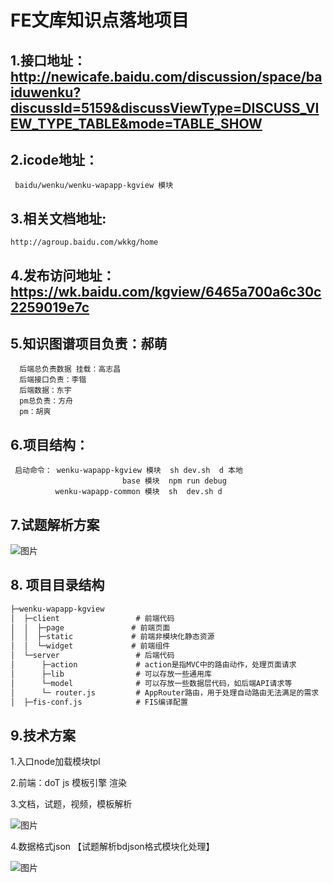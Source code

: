 # FE文库知识点落地项目
## 1.接口地址：http://newicafe.baidu.com/discussion/space/baiduwenku?discussId=5159&discussViewType=DISCUSS_VIEW_TYPE_TABLE&mode=TABLE_SHOW

## 2.icode地址：
     baidu/wenku/wenku-wapapp-kgview 模块

## 3.相关文档地址:
    http://agroup.baidu.com/wkkg/home

## 4.发布访问地址：https://wk.baidu.com/kgview/6465a700a6c30c2259019e7c

## 5.知识图谱项目负责：郝萌
      后端总负责数据 挂载：高志昌 
      后端接口负责：李锴   
      后端数据：东宇 
      pm总负责：方舟
      pm：胡爽

## 6.项目结构：
     启动命令： wenku-wapapp-kgview 模块  sh dev.sh  d 本地 
                             base 模块  npm run debug  
              wenku-wapapp-common 模块  sh  dev.sh d 


## 7.试题解析方案
![图片](http://bos.nj.bpc.baidu.com/v1/agroup/d9017bbba6dcd450e7ffc17f6e6a9d1e8968f76a)

## 8. 项目目录结构
```html
├─wenku-wapapp-kgview
│  ├─client                 # 前端代码
│  │  ├─page               # 前端页面
│  │  ├─static             # 前端非模块化静态资源
│  │  └─widget             # 前端组件
│  └─server                 # 后端代码
│      ├─action             # action是指MVC中的路由动作，处理页面请求
│      ├─lib                # 可以存放一些通用库
│      └─model              # 可以存放一些数据层代码，如后端API请求等
│      └─ router.js         # AppRouter路由，用于处理自动路由无法满足的需求
│  ├─fis-conf.js            # FIS编译配置

```
## 9.技术方案
1.入口node加载模块tpl

2.前端：doT js 模板引擎 渲染

3.文档，试题，视频，模板解析

![图片](http://bos.nj.bpc.baidu.com/v1/agroup/2cee32d25e6c3ee3dfc2b07cecb0fc41bd2fe0e5)

4.数据格式json 【试题解析bdjson格式模块化处理】


![图片](http://bos.nj.bpc.baidu.com/v1/agroup/6c92a9f5221752173849ddabaf041d4b6f04a0cf)







